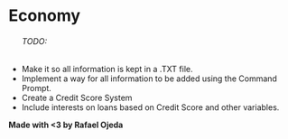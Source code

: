 <h1>Economy</h1>
<ul>
    <h6>TODO:</h6>
    <li>Make it so all information is kept in a .TXT file.</li>
    <li>Implement a way for all information to be added using the Command Prompt.</li>
    <li>Create a Credit Score System</li>
    <li>Include interests on loans based on Credit Score and other variables.</li>
</ul>
<b>Made with <3 by Rafael Ojeda</b>